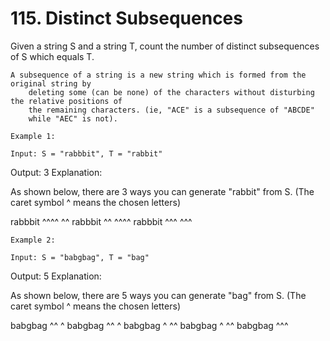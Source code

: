 # 115. Distinct Subsequences

Given a string S and a string T, count the number of
        distinct subsequences of S which equals T.

    A subsequence of a string is a new string which is formed from the original string by
        deleting some (can be none) of the characters without disturbing the relative positions of
        the remaining characters. (ie, "ACE" is a subsequence of "ABCDE"
        while "AEC" is not).

    Example 1:

    Input: S = "rabbbit", T = "rabbit"
Output: 3
Explanation:

As shown below, there are 3 ways you can generate "rabbit" from S.
(The caret symbol ^ means the chosen letters)

rabbbit
^^^^ ^^
rabbbit
^^ ^^^^
rabbbit
^^^ ^^^

    Example 2:

    Input: S = "babgbag", T = "bag"
Output: 5
Explanation:

As shown below, there are 5 ways you can generate "bag" from S.
(The caret symbol ^ means the chosen letters)

babgbag
^^ ^
babgbag
^^    ^
babgbag
^    ^^
babgbag
  ^  ^^
babgbag
    ^^^